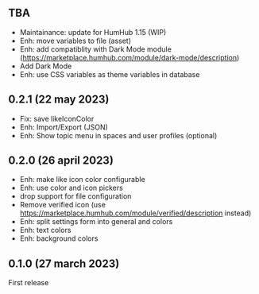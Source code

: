 ## TBA
- Maintainance: update for HumHub 1.15 (WIP)
- Enh: move variables to file (asset)
- Enh: add compatiblity with Dark Mode module (https://marketplace.humhub.com/module/dark-mode/description)
- Add Dark Mode
- Enh: use CSS variables as theme variables in database

## 0.2.1 (22 may 2023)
- Fix: save likeIconColor
- Enh: Import/Export (JSON)
- Enh: Show topic menu in spaces and user profiles (optional)

## 0.2.0 (26 april 2023)
- Enh: make like icon color configurable
- Enh: use color and icon pickers
- drop support for file configuration
- Remove verified icon (use https://marketplace.humhub.com/module/verified/description instead)
- Enh: split settings form into general and colors
- Enh: text colors
- Enh: background colors

## 0.1.0 (27 march 2023)
First release
